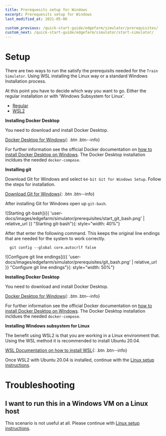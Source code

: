 ```yaml
---
title: Prerequesits setup for Windows
excerpt: Prerequesits setup for Windows
last_modified_at: 2021-05-06

custom_previous: /quick-start-guide/edgefarm/simulator/prerequisites/
custom_next: /quick-start-guide/edgefarm/simulator/start-simulator/
---
```


# Setup

There are two ways to run the satisfy the prerequisits needed for the `Train Simulator`. 
Using WSL installing the Linux way or a standard Windows Installation process.

At this point you have to decide which way you want to go. Either the regular installation or with 'Windows Subsystem for Linux'.

<ul class="nav nav-tabs">
  <li class="nav-item"><a class="nav-link active" data-toggle="tab" href="#regular_installation" role="tab" >Regular</a></li>
  <li class="nav-item"><a class="nav-link" data-toggle="tab" href="#wsl2_installation" role="tab">WSL2</a></li>
</ul>


<div class="tab-content">
<div class="tab-pane fade in active" id="regular_installation" role="tabpanel" markdown="1">

**Installing Docker Desktop**

You need to download and install Docker Desktop.

[Docker Desktop for Windows](https://desktop.docker.com/win/stable/amd64/Docker%20Desktop%20Installer.exe){: .btn .btn--info}

For further information see the official Docker documentation on [how to install Docker Desktop on Windows](https://docs.docker.com/docker-for-windows/install/).
The Docker Desktop installation incldues the needed `docker-compose`.

**Installing git**

Download Git for Windows and select `64-bit Git for Windows Setup`. Follow the steps for installation.

[Download Git for Windows](https://git-scm.com/download/win){: .btn .btn--info}

After installing Git for Windows open up `git-bash`.

![Starting git-bash]({{ 'user-docs/images/edgefarm/simulator/prerequisites/start_git_bash.png' | relative_url }} "Starting git-bash"){: style="width: 40%"}

After that enter the following command. This keeps the original line endings that are needed for the system to work correctly.

```console
  git config --global core.autocrlf false
```

![Configure git line endings]({{ 'user-docs/images/edgefarm/simulator/prerequisites/git_bash.png' | relative_url }} "Configure git line endings"){: style="width: 50%"}

</div>
<div class="tab-pane fade in" id="wsl2_installation" role="tabpanel" markdown="1">

**Installing Docker Desktop**

You need to download and install Docker Desktop.

[Docker Desktop for Windows](https://desktop.docker.com/win/stable/amd64/Docker%20Desktop%20Installer.exe){: .btn .btn--info}

For further information see the official Docker documentation on [how to install Docker Desktop on Windows](https://docs.docker.com/docker-for-windows/install/).
The Docker Desktop installation incldues the needed `docker-compose`.

**Installing Windows subsystem for Linux**

The benefit using WSL2 is that you are working in a Linux environment that. 
Using the WSL method it is recommended to install Ubuntu 20.04.

[WSL Documentation on how to install WSL](https://docs.microsoft.com/en-us/windows/wsl/install-win10#manual-installation-steps){: .btn .btn--info}

Once WSL2 with Ubuntu 20.04 is installed, continue with the [Linux setup instructions](/quick-start-guide/edgefarm/simulator/prerequisites/linux/).

</div>
</div> <!-- tab-content -->

# Troubleshooting

## I want to run this in a Windows VM on a Linux host

This scenario is not useful at all. Please continue with [Linux setup instructions](/quick-start-guide/edgefarm/simulator/prerequisites/linux/).
